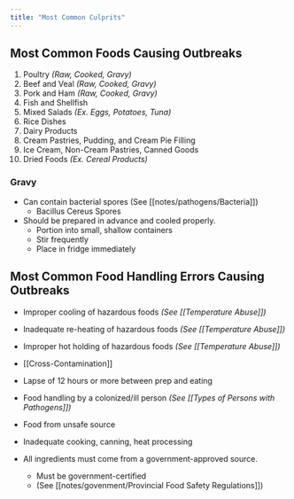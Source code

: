 ```yaml
---
title: "Most Common Culprits"
---
```

## Most Common Foods Causing Outbreaks

1. Poultry *(Raw, Cooked, Gravy)*
2. Beef and Veal *(Raw, Cooked, Gravy)*
3. Pork and Ham *(Raw, Cooked, Gravy)*
4. Fish and Shellfish
5. Mixed Salads *(Ex. Eggs, Potatoes, Tuna)*
6. Rice Dishes
7. Dairy Products
8. Cream Pastries, Pudding, and Cream Pie Filling
9. Ice Cream, Non-Cream Pastries, Canned Goods
10. Dried Foods *(Ex. Cereal Products)*

### Gravy

* Can contain bacterial spores (See [[notes/pathogens/Bacteria]])
	* Bacillus Cereus Spores
* Should be prepared in advance and cooled properly.
	* Portion into small, shallow containers
	* Stir frequently
	* Place in fridge immediately 

## Most Common Food Handling Errors Causing Outbreaks

* Improper cooling of hazardous foods *(See [[Temperature Abuse]])*
* Inadequate re-heating of hazardous foods *(See [[Temperature Abuse]])*
* Improper hot holding of hazardous foods *(See [[Temperature Abuse]])*
* [[Cross-Contamination]] 
* Lapse of 12 hours or more between prep and eating
* Food handling by a colonized/ill person *(See [[Types of Persons with Pathogens]])*
* Food from unsafe source
* Inadequate cooking, canning, heat processing

* All ingredients must come from a government-approved source.
	* Must be government-certified
	* (See [[notes/govenment/Provincial Food Safety Regulations]])